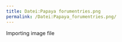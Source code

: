 ```yaml
---
title: Datei:Papaya forumentries.png
permalink: /Datei:Papaya_forumentries.png/
---
```


Importing image file